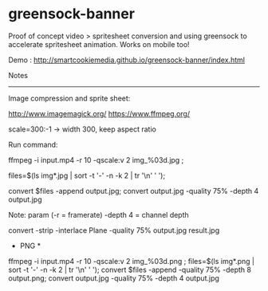 # greensock-banner
Proof of concept video > spritesheet conversion and using greensock to accelerate spritesheet animation.  Works on mobile too!

Demo : http://smartcookiemedia.github.io/greensock-banner/index.html

Notes 

*************************************************

Image compression and sprite sheet:

http://www.imagemagick.org/
https://www.ffmpeg.org/

scale=300:-1 -> width 300, keep aspect ratio



Run command:


ffmpeg -i input.mp4  -r 10  -qscale:v 2  img_%03d.jpg ;

files=$(ls img*.jpg | sort -t '-' -n -k 2 | tr '\n' ' ');

convert $files -append output.jpg;
convert output.jpg -quality 75% -depth 4 output.jpg

Note: param (-r = framerate)
 -depth 4 = channel depth

convert -strip -interlace Plane -quality 75% output.jpg result.jpg


* PNG *

ffmpeg -i input.mp4  -r 10  -qscale:v 2  img_%03d.png ;
files=$(ls img*.png | sort -t '-' -n -k 2 | tr '\n' ' ');
convert $files -append -quality 75% -depth 8 output.png;
convert output.jpg -quality 75% -depth 4 output.jpg
